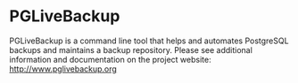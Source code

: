# PGLiveBackup
PGLiveBackup is a command line tool that helps and automates PostgreSQL backups and maintains a backup repository.
Please see additional information and documentation on the project website: http://www.pglivebackup.org
